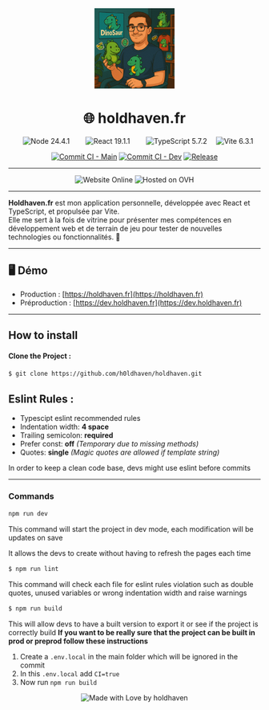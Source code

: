 <div align="center">
    <img src="./public/images/png/profil.png" style="width: 10rem" alt="website logo">
    <h1>🌐 holdhaven.fr</h1>
</div>

<div align="center">
    <img style="margin: 0 1em" src="https://img.shields.io/badge/node-24.4.1-5FA04E?logo=nodedotjs&style=for-the-badge" alt="Node 24.4.1">
    <img style="margin: 0 1em" src="https://img.shields.io/badge/react-19.1.1-61DAFB?logo=react&style=for-the-badge" alt="React 19.1.1">
    <img style="margin: 0 1em" src="https://img.shields.io/badge/typescript-5.7.2-3178C6?logo=typescript&style=for-the-badge&logoColor=white" alt="TypeScript 5.7.2">
    <img src="https://img.shields.io/badge/vite-6.3.1-646CFF?style=for-the-badge&logo=vite&logoColor=white" alt="Vite 6.3.1"/>
</div>

<div align="center">

  [![Commit CI - Main](https://img.shields.io/github/actions/workflow/status/h0ldhaven/holdhaven/commit-ci.yml?branch=main&style=for-the-badge&logo=github)](https://github.com/h0ldhaven/holdhaven/actions)
  [![Commit CI - Dev](https://img.shields.io/github/actions/workflow/status/h0ldhaven/holdhaven/commit-ci.yml?branch=dev&style=for-the-badge&logo=github)](https://github.com/h0ldhaven/holdhaven/actions)
  [![Release](https://img.shields.io/github/v/release/h0ldhaven/holdhaven?style=for-the-badge&logo=github)](https://github.com/h0ldhaven/holdhaven/releases)

</div>

---

<div align="center">
  <img src="https://img.shields.io/badge/website-online-brightgreen?style=for-the-badge&logo=firefoxbrowser&logoColor=white" alt="Website Online"/>
  <img src="https://img.shields.io/badge/hosted%20on-OVH-123F6D?style=for-the-badge&logo=ovh&logoColor=white" alt="Hosted on OVH"/>
</div>

---

**Holdhaven.fr** est mon application personnelle, développée avec React et TypeScript, et propulsée par Vite.  
Elle me sert à la fois de vitrine pour présenter mes compétences en développement web et de terrain de jeu pour tester de nouvelles technologies ou fonctionnalités. 🚀


---

## 🖥️ Démo

- Production : [https://holdhaven.fr](https://holdhaven.fr)  
- Préproduction : [https://dev.holdhaven.fr](https://dev.holdhaven.fr)  

---

<h2>How to install</h2>

#### Clone the Project :
```sh
$ git clone https://github.com/h0ldhaven/holdhaven.git
```
## Eslint Rules :
- Typescipt eslint recommended rules
- Indentation width: **4 space**
- Trailing semicolon: **required**
- Prefer const: **off** *(Temporary due to missing methods)*
- Quotes: **single** *(Magic quotes are allowed if template string)*

In order to keep a clean code base, devs might use eslint before commits

---

### Commands

```sh
npm run dev
```
This command will start the project in dev mode, each modification will be updates on save

It allows the devs to create without having to refresh the pages each time

```sh
$ npm run lint
```
This command will check each file for eslint rules violation such as double quotes, unused variables or wrong indentation width and raise warnings


```sh
$ npm run build
```

This will allow devs to have a built version to export it or see if the project is correctly build
**If you want to be really sure that the project can be built in prod or preprod follow these instructions**
1. Create a ``.env.local`` in the main folder which will be ignored in the commit
2. In this ``.env.local`` add ``CI=true``
3. Now run ``npm run build``

<div align="center">
  <img src="https://img.shields.io/badge/Made with ❤️ by H0ldhaven-333?style=for-the-badge" alt="Made with Love by holdhaven">
</div>
